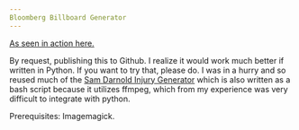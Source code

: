 ```yaml
---
Bloomberg Billboard Generator
---
```


[As seen in action here.](https://ilovecitr.us/bloomberg/)

By request, publishing this to Github. I realize it would work much better if written in Python. If you want to try that, please do. I was in a hurry and so reused much of the [Sam Darnold Injury Generator](https://ilovecitr.us/darnold/) which is also written as a bash script because it utilizes ffmpeg, which from my experience was very difficult to integrate with python. 

Prerequisites: Imagemagick.

